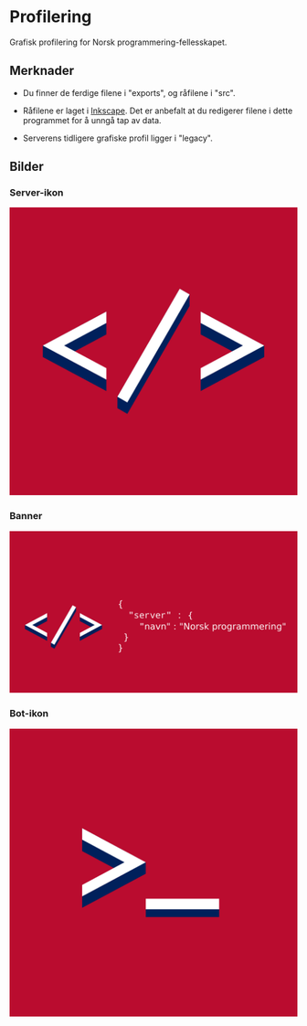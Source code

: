 # Profilering
Grafisk profilering for Norsk programmering-fellesskapet.

## Merknader

* Du finner de ferdige filene i "exports", og råfilene i "src".

* Råfilene er laget i [Inkscape](https://inkscape.org). Det er anbefalt at du redigerer filene i dette programmet for å unngå tap av data.

* Serverens tidligere grafiske profil ligger i "legacy".

## Bilder

### Server-ikon

![Norsk programmering sitt ikon](./exports/norsk-programmering-ikon.png)

### Banner

![Norsk programmering sitt banner](./exports/norsk-programmering-banner.png)

### Bot-ikon

![Progbott sitt profilbilde](./exports/norsk-programmering-bot-ikon.png)
